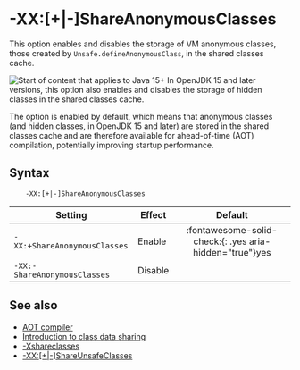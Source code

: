 <!--
* Copyright (c) 2017, 2022 IBM Corp. and others
*
* This program and the accompanying materials are made
* available under the terms of the Eclipse Public License 2.0
* which accompanies this distribution and is available at
* https://www.eclipse.org/legal/epl-2.0/ or the Apache
* License, Version 2.0 which accompanies this distribution and
* is available at https://www.apache.org/licenses/LICENSE-2.0.
*
* This Source Code may also be made available under the
* following Secondary Licenses when the conditions for such
* availability set forth in the Eclipse Public License, v. 2.0
* are satisfied: GNU General Public License, version 2 with
* the GNU Classpath Exception [1] and GNU General Public
* License, version 2 with the OpenJDK Assembly Exception [2].
*
* [1] https://www.gnu.org/software/classpath/license.html
* [2] http://openjdk.java.net/legal/assembly-exception.html
*
* SPDX-License-Identifier: EPL-2.0 OR Apache-2.0 OR GPL-2.0 WITH
* Classpath-exception-2.0 OR LicenseRef-GPL-2.0 WITH Assembly-exception
-->

# -XX:[+|-]ShareAnonymousClasses

This option enables and disables the storage of VM anonymous classes, those created by `Unsafe.defineAnonymousClass`, in the shared classes cache.

![Start of content that applies to Java 15+](cr/java15plus.png) In OpenJDK 15 and later versions, this option also enables and disables the storage of hidden classes in the shared classes cache.

The option is enabled by default, which means that anonymous classes (and hidden classes, in OpenJDK 15 and later) are stored in the shared classes cache and are therefore available for ahead-of-time (AOT) compilation, potentially improving startup performance.

## Syntax

        -XX:[+|-]ShareAnonymousClasses

| Setting                      | Effect  | Default                                                                        |
|------------------------------|---------|:------------------------------------------------------------------------------:|
| `-XX:+ShareAnonymousClasses` | Enable  | :fontawesome-solid-check:{: .yes aria-hidden="true"}<span class="sr-only">yes</span> |
| `-XX:-ShareAnonymousClasses` | Disable |                                                                                |


## See also

- [AOT compiler](aot.md)
- [Introduction to class data sharing](shrc.md)
- [-Xshareclasses](xshareclasses.md)
- [-XX:[+|-]ShareUnsafeClasses](xxshareunsafeclasses.md)



<!-- ==== END OF TOPIC ==== xxshareanonymousclasses.md ==== -->
